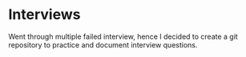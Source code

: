 # Interviews
Went through multiple failed interview, hence I decided to create a git repository to practice and document interview questions.
